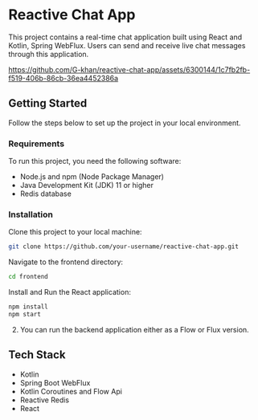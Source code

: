 # Reactive Chat App

This project contains a real-time chat application built using React and Kotlin, Spring WebFlux. Users can send and receive live chat messages through this application.


https://github.com/G-khan/reactive-chat-app/assets/6300144/1c7fb2fb-f519-406b-86cb-36ea4452386a


## Getting Started

Follow the steps below to set up the project in your local environment.

### Requirements

To run this project, you need the following software:

- Node.js and npm (Node Package Manager)
- Java Development Kit (JDK) 11 or higher
- Redis database

### Installation

Clone this project to your local machine:

   ```sh
   git clone https://github.com/your-username/reactive-chat-app.git
   ```
  
Navigate to the frontend directory:

   ```sh
   cd frontend
   ```
Install and Run the React application:

   ```sh
   npm install
   npm start
   ```

2. You can run the backend application either as a Flow or Flux version.

## Tech Stack
- Kotlin
- Spring Boot WebFlux
- Kotlin Coroutines and Flow Api
- Reactive Redis
- React
